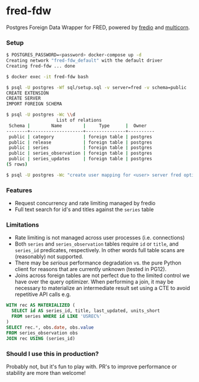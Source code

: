 # fred-fdw
Postgres Foreign Data Wrapper for FRED, powered by [fredio](https://github.com/bgrams/fredio) and [multicorn](https://github.com/Segfault-Inc/Multicorn).

### Setup
```bash
$ POSTGRES_PASSWORD=<password> docker-compose up -d
Creating network "fred-fdw_default" with the default driver
Creating fred-fdw ... done

$ docker exec -it fred-fdw bash

$ psql -U postgres -Wf sql/setup.sql -v server=fred -v schema=public
CREATE EXTENSION
CREATE SERVER
IMPORT FOREIGN SCHEMA

$ psql -U postgres -Wc \\d
                   List of relations
 Schema |        Name        |     Type      |  Owner
--------+--------------------+---------------+----------
 public | category           | foreign table | postgres
 public | release            | foreign table | postgres
 public | series             | foreign table | postgres
 public | series_observation | foreign table | postgres
 public | series_updates     | foreign table | postgres
(5 rows)

$ psql -U postgres -Wc "create user mapping for <user> server fred options ( api_key '<fred api key>' );"
```

### Features
* Request concurrency and rate limiting managed by fredio
* Full text search for id's and titles against the `series` table

### Limitations
* Rate limiting is not managed across user processes (i.e. connections)
* Both `series` and `series_observation` tables require `id` or `title`, and `series_id` predicates, respectively.
  In other words full table scans are (reasonably) not supported.
* There may be *serious* performance degradation vs. the pure Python client for reasons that are currently unknown (tested in PG12).
* Joins across foreign tables are not perfect due to the limited control we have over the query optimizer. When performing a join, it may be
necessary to materialize an intermediate result set using a CTE to avoid repetitive API calls e.g.

```sql
WITH rec AS MATERIALIZED (
  SELECT id AS series_id, title, last_updated, units_short
  FROM series WHERE id LIKE 'USREC%'
)
SELECT rec.*, obs.date, obs.value
FROM series_observation obs
JOIN rec USING (series_id)
```

### Should I use this in production?
Probably not, but it's fun to play with. PR's to improve performance or stability are more than welcome!
